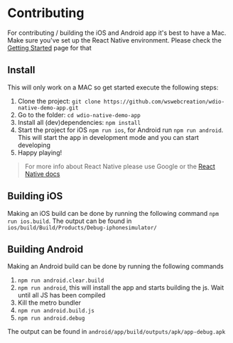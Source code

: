 # Contributing

For contributing / building the iOS and Android app it's best to have a Mac. Make sure you've set up the React Native environment.
Please check the [Getting Started](https://facebook.github.io/react-native/docs/getting-started.html) page for that

## Install
This will only work on a MAC so get started execute the following steps:

1. Clone the project: `git clone https://github.com/wswebcreation/wdio-native-demo-app.git`
2. Go to the folder: `cd wdio-native-demo-app`
3. Install all (dev)dependencies: `npm install`
4. Start the project for iOS `npm run ios`, for Android run `npm run android`. This will start the app in development mode and you can start developing
5. Happy playing!

> For more info about React Native please use Google or the [React Native docs](https://facebook.github.io/react-native/)

## Building iOS
Making an iOS build can be done by running the following command `npm run ios.build`.
The output can be found in `ios/build/Build/Products/Debug-iphonesimulator/`

## Building Android
Making an Android build can be done by running the following commands

1. `npm run android.clear.build`
2. `npm run android`, this will install the app and starts building the js. Wait until all JS has been compiled
3. Kill the metro bundler
4. `npm run android.build.js`
5. `npm run android.debug`

The output can be found in `android/app/build/outputs/apk/app-debug.apk`
